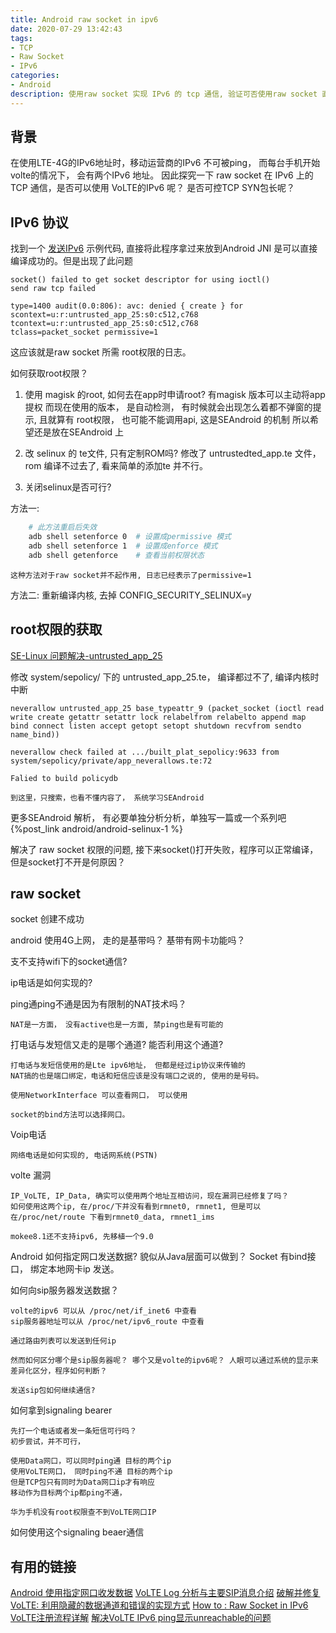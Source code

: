 ```yaml
---
title: Android raw socket in ipv6
date: 2020-07-29 13:42:43
tags: 
- TCP 
- Raw Socket
- IPv6
categories:
- Android
description: 使用raw socket 实现 IPv6 的 tcp 通信, 验证可否使用raw socket 直接使用 volte 的ipv6呢？ 
---
```


## 背景

在使用LTE-4G的IPv6地址时，移动运营商的IPv6 不可被ping， 而每台手机开始volte的情况下， 会有两个IPv6 地址。
因此探究一下 raw socket 在 IPv6 上的 TCP 通信，是否可以使用 VoLTE的IPv6 呢？ 是否可控TCP SYN包长呢？ 

## IPv6 协议

找到一个 [发送IPv6](http://www.pdbuchan.com/rawsock/tcp6_ll.c) 示例代码, 
直接将此程序拿过来放到Android JNI 是可以直接编译成功的。但是出现了此问题

```
socket() failed to get socket descriptor for using ioctl()
send raw tcp failed

type=1400 audit(0.0:806): avc: denied { create } for scontext=u:r:untrusted_app_25:s0:c512,c768 tcontext=u:r:untrusted_app_25:s0:c512,c768 
tclass=packet_socket permissive=1
```

这应该就是raw socket 所需 root权限的日志。 

如何获取root权限？ 
1. 使用 magisk 的root, 如何去在app时申请root?
	有magisk 版本可以主动将app提权
	而现在使用的版本， 是自动检测， 有时候就会出现怎么着都不弹窗的提示, 且就算有 root权限， 也可能不能调用api, 这是SEAndroid 的机制
	所以希望还是放在SEAndroid 上

2. 改 selinux 的 te文件, 只有定制ROM吗? 
	修改了 untrustedted_app.te 文件，rom 编译不过去了, 看来简单的添加te 并不行。 
	
3. 关闭selinux是否可行? 

方法一:
```sh
	# 此方法重启后失效
	adb shell setenforce 0  # 设置成permissive 模式
	adb shell setenforce 1  # 设置成enforce 模式
	adb shell getenforce	# 查看当前权限状态
```
	这种方法对于raw socket并不起作用, 日志已经表示了permissive=1

方法二:
	重新编译内核, 去掉 CONFIG_SECURITY_SELINUX=y

## root权限的获取

[SE-Linux 问题解决-untrusted_app_25](https://blog.csdn.net/su749520/article/details/80284543)

修改 system/sepolicy/ 下的 untrusted_app_25.te， 编译都过不了,  编译内核时中断

	neverallow untrusted_app_25 base_typeattr_9 (packet_socket (ioctl read write create getattr setattr lock relabelfrom relabelto append map bind connect listen accept getopt setopt shutdown recvfrom sendto name_bind))

	neverallow check failed at .../built_plat_sepolicy:9633 from system/sepolicy/private/app_neverallows.te:72

	Falied to build policydb

	到这里，只搜索，也看不懂内容了， 系统学习SEAndroid

更多SEAndroid 解析， 有必要单独分析分析，单独写一篇或一个系列吧{%post_link android/android-selinux-1 %}

解决了 raw socket 权限的问题, 接下来socket()打开失败，程序可以正常编译， 但是socket打不开是何原因？ 

## raw socket 

socket 创建不成功

android 使用4G上网， 走的是基带吗？ 基带有网卡功能吗？

支不支持wifi下的socket通信? 

ip电话是如何实现的?

ping通ping不通是因为有限制的NAT技术吗？ 

	NAT是一方面， 没有active也是一方面, 禁ping也是有可能的

打电话与发短信又走的是哪个通道? 能否利用这个通道? 

	打电话与发短信使用的是Lte ipv6地址， 但都是经过ip协议来传输的
	NAT搞的也是端口绑定，电话和短信应该是没有端口之说的, 使用的是号码。

	使用NetworkInterface 可以查看网口， 可以使用

	socket的bind方法可以选择网口。 

Voip电话
	
	网络电话是如何实现的, 电话网系统(PSTN)

volte 漏洞

	IP_VoLTE, IP_Data, 确实可以使用两个地址互相访问，现在漏洞已经修复了吗？
	如何使用这两个ip, 在/proc/下并没有看到rmnet0, rmnet1, 但是可以在/proc/net/route 下看到rmnet0_data, rmnet1_ims

	mokee8.1还不支持ipv6, 先移植一个9.0

Android 如何指定网口发送数据? 
	貌似从Java层面可以做到？ Socket 有bind接口， 绑定本地网卡ip 发送。

如何向sip服务器发送数据？ 

	volte的ipv6 可以从 /proc/net/if_inet6 中查看
	sip服务器地址可以从 /proc/net/ipv6_route 中查看

	通过路由列表可以发送到任何ip

	然而如何区分哪个是sip服务器呢？ 哪个又是volte的ipv6呢？ 人眼可以通过系统的显示来差异化区分，程序如何判断？ 

	发送sip包如何继续通信? 


如何拿到signaling bearer

	先打一个电话或者发一条短信可行吗？ 
	初步尝试，并不可行，

	使用Data网口，可以同时ping通 目标的两个ip
	使用VoLTE网口， 同时ping不通 目标的两个ip
	但是TCP包只有同时为Data网口ip才有响应
	移动作为目标两个ip都ping不通，

	华为手机没有root权限查不到VoLTE网口IP

如何使用这个signaling beaer通信


## 有用的链接

[Android 使用指定网口收发数据](https://zhuanlan.zhihu.com/p/26864594)
[VoLTE Log 分析与主要SIP消息介绍](https://www.it619.net/index.php?edition-view-318-1.html)
[破解并修复VoLTE: 利用隐藏的数据通道和错误的实现方式](http://drops.xmd5.com/static/drops/papers-10259.html)
[How to : Raw Socket in IPv6](https://blog.apnic.net/2017/10/24/raw-sockets-ipv6/)
[VoLTE注册流程详解](https://www.it619.com/forum.php?mod=viewthread&tid=429)
[解决VoLTE IPv6 ping显示unreachable的问题](http://www.suoniao.com/article/43496)
